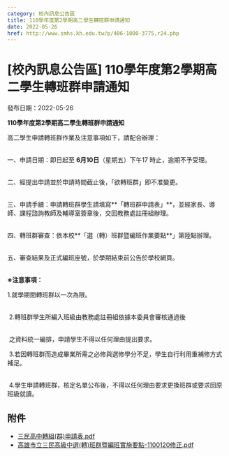 ```yaml
---
category: 校內訊息公告區
title: 110學年度第2學期高二學生轉班群申請通知
date: 2022-05-26
href: http://www.smhs.kh.edu.tw/p/406-1000-3775,r24.php
---
```


# [校內訊息公告區] 110學年度第2學期高二學生轉班群申請通知

發布日期：2022-05-26

**110學年度第2學期高二學生轉班群申請通知**

高二學生申請轉班群作業及注意事項如下，請配合辦理：  
 

一、申請日期：即日起至 **6月10日**（星期五）下午17 時止，逾期不予受理。  
 

二、經提出申請並於申請時間截止後，「欲轉班群」即不准變更。  
 

三、申請手續：申請轉班群學生請填寫**「轉班群申請表」**，並經家長、導師、課程諮詢教師及輔導室簽章後，交回教務處註冊組辦理。  
 

四、轉班群審查：依本校**「選（轉）班群暨編班作業要點**」第陸點辦理。  
 

五、審查結果及正式編班座號，於學期結束前公告於學校網頁。  
 

**※注意事項：**

1.就學期間轉班群以一次為限。  
 

 2.轉班群學生所編入班級由教務處註冊組依據本委員會審核通過後  
 

 之資料統一編排，申請學生不得以任何理由提出要求。

 3.若因轉班群而造成畢業所需之必修與選修學分不足，學生自行利用重補修方式補足。  
 

 4.學生申請轉班群，核定名單公布後，不得以任何理由要求更換班群或要求回原班級就讀。

## 附件

- [三民高中轉組(群)申請表.pdf](https://www.smhs.kh.edu.tw/var/file/0/1000/attach/89/pta_3540_7123743_54820.pdf)
- [高雄市立三民高級中選(轉)班群暨編班實施要點-1100120修正.pdf](https://www.smhs.kh.edu.tw/var/file/0/1000/attach/89/pta_3541_1934309_54820.pdf)
